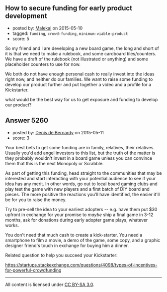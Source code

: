 ## How to secure funding for early product development

- posted by: [Malekai](https://stackexchange.com/users/5820495/malekai) on 2015-05-10
- tagged: `funding`, `crowd-funding`, `minimum-viable-product`
- score: 5

So my friend and I are developing a new board game, the long and short of it is that we need to make a rulebook, and some cardboard tiles/counters. We have a draft of the rulebook (not illustrated or anything) and some placeholder counters to use for now.

We both do not have enough personal cash to really invest into the ideas right now, and neither do our families. We want to raise some funding to develop our product further and put together a video and a profile for a Kickstarter.

what would be the best way for us to get exposure and funding to develop our product?


## Answer 5260

- posted by: [Denis de Bernardy](https://stackexchange.com/users/182468/denis-de-bernardy) on 2015-05-11
- score: 3

Your best bets to get some funding are in family, relatives, their relatives. Usually you'd add angel investors to this list, but the truth of the matter is they probably wouldn't invest in a board game unless you can convince them that this is the next Monopoly or Scrabble.

As part of getting this funding, head straight to the communities that may be interested and start interacting with your potential audience to see if your idea has any merit. In other words, go out to local board gaming clubs and play test the game with new players and a first batch of DIY board and pieces. The more positive the reactions you'll have identified, the easier it'll be for you to raise the money.

Try to pre-sell the idea to your earliest adopters -- e.g. have them put $30 upfront in exchange for your promise to *maybe* ship a final game in 3-12 months, ask for donations during early adopter game plays, whatever works.

You don't need that much cash to create a kick-starter. You need a smartphone to film a movie, a demo of the game, some copy, and a graphic designer friend's touch in exchange for buying him a dinner.

Related question to help you succeed your Kickstarter:

https://startups.stackexchange.com/questions/4098/types-of-incentives-for-powerful-crowdfunding



---

All content is licensed under [CC BY-SA 3.0](https://creativecommons.org/licenses/by-sa/3.0/).
